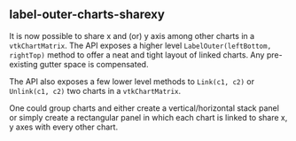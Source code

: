 ## label-outer-charts-sharexy

It is now possible to share x and (or) y axis among other charts in a `vtkChartMatrix`.
The API exposes a higher level `LabelOuter(leftBottom, rightTop)` method to offer
a neat and tight layout of linked charts. Any pre-existing gutter space is compensated.

The API also exposes a few lower level methods to `Link(c1, c2)` or `Unlink(c1, c2)`
two charts in a `vtkChartMatrix`.

One could group charts and either create a vertical/horizontal stack panel
or simply create a rectangular panel in which each chart is linked to share
x, y axes with every other chart.
